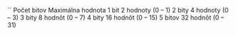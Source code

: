 ``
Počet bitov	Maximálna hodnota
1 bit	2 hodnoty (0 – 1)
2 bity	4 hodnoty (0 – 3)
3 bity	8 hodnôt (0 – 7)
4 bity	16 hodnôt (0 – 15)
5 bitov	32 hodnôt (0 – 31)